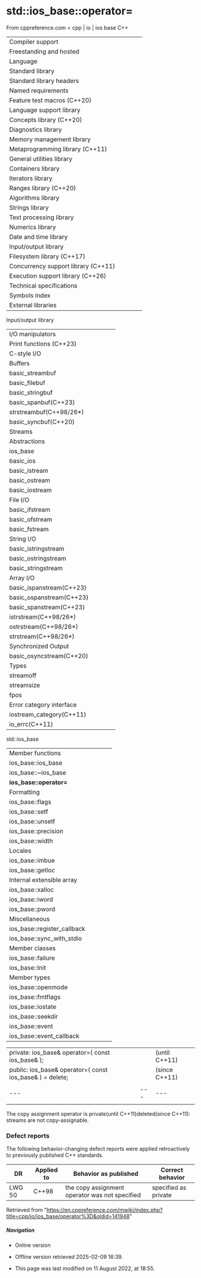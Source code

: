 # std::ios_base::operator=

From cppreference.com
< cpp‎ | io‎ | ios base
C++

|  |  |  |  |  |
| --- | --- | --- | --- | --- |
| Compiler support | | | | |
| Freestanding and hosted | | | | |
| Language | | | | |
| Standard library | | | | |
| Standard library headers | | | | |
| Named requirements | | | | |
| Feature test macros (C++20) | | | | |
| Language support library | | | | |
| Concepts library (C++20) | | | | |
| Diagnostics library | | | | |
| Memory management library | | | | |
| Metaprogramming library (C++11) | | | | |
| General utilities library | | | | |
| Containers library | | | | |
| Iterators library | | | | |
| Ranges library (C++20) | | | | |
| Algorithms library | | | | |
| Strings library | | | | |
| Text processing library | | | | |
| Numerics library | | | | |
| Date and time library | | | | |
| Input/output library | | | | |
| Filesystem library (C++17) | | | | |
| Concurrency support library (C++11) | | | | |
| Execution support library (C++26) | | | | |
| Technical specifications | | | | |
| Symbols index | | | | |
| External libraries | | | | |

Input/output library

|  |  |  |  |  |
| --- | --- | --- | --- | --- |
| I/O manipulators | | | | |
| Print functions (C++23) | | | | |
| C-style I/O | | | | |
| Buffers | | | | |
| basic_streambuf | | | | |
| basic_filebuf | | | | |
| basic_stringbuf | | | | |
| basic_spanbuf(C++23) | | | | |
| strstreambuf(C++98/26\*) | | | | |
| basic_syncbuf(C++20) | | | | |
| Streams | | | | |
| Abstractions | | | | |
| ios_base | | | | |
| basic_ios | | | | |
| basic_istream | | | | |
| basic_ostream | | | | |
| basic_iostream | | | | |
| File I/O | | | | |
| basic_ifstream | | | | |
| basic_ofstream | | | | |
| basic_fstream | | | | |
| String I/O | | | | |
| basic_istringstream | | | | |
| basic_ostringstream | | | | |
| basic_stringstream | | | | |
| Array I/O | | | | |
| basic_ispanstream(C++23) | | | | |
| basic_ospanstream(C++23) | | | | |
| basic_spanstream(C++23) | | | | |
| istrstream(C++98/26\*) | | | | |
| ostrstream(C++98/26\*) | | | | |
| strstream(C++98/26\*) | | | | |
| Synchronized Output | | | | |
| basic_osyncstream(C++20) | | | | |
| Types | | | | |
| streamoff | | | | |
| streamsize | | | | |
| fpos | | | | |
| Error category interface | | | | |
| iostream_category(C++11) | | | | |
| io_errc(C++11) | | | | |

std::ios_base

|  |  |  |  |  |
| --- | --- | --- | --- | --- |
| Member functions | | | | |
| ios_base::ios_base | | | | |
| ios_base::~ios_base | | | | |
| ****ios_base::operator=**** | | | | |
| Formatting | | | | |
| ios_base::flags | | | | |
| ios_base::setf | | | | |
| ios_base::unsetf | | | | |
| ios_base::precision | | | | |
| ios_base::width | | | | |
| Locales | | | | |
| ios_base::imbue | | | | |
| ios_base::getloc | | | | |
| Internal extensible array | | | | |
| ios_base::xalloc | | | | |
| ios_base::iword | | | | |
| ios_base::pword | | | | |
| Miscellaneous | | | | |
| ios_base::register_callback | | | | |
| ios_base::sync_with_stdio | | | | |
| Member classes | | | | |
| ios_base::failure | | | | |
| ios_base::Init | | | | |
| Member types | | | | |
| ios_base::openmode | | | | |
| ios_base::fmtflags | | | | |
| ios_base::iostate | | | | |
| ios_base::seekdir | | | | |
| ios_base::event | | | | |
| ios_base::event_callback | | | | |

|  |  |  |
| --- | --- | --- |
| private:  ios_base& operator=( const ios_base& ); |  | (until C++11) |
| public:  ios_base& operator=( const ios_base& ) = delete; |  | (since C++11) |
|  |  |  |
| --- | --- | --- |
|  |  |  |

The copy assignment operator is private(until C++11)deleted(since C++11): streams are not copy-assignable.

### Defect reports

The following behavior-changing defect reports were applied retroactively to previously published C++ standards.

| DR | Applied to | Behavior as published | Correct behavior |
| --- | --- | --- | --- |
| LWG 50 | C++98 | the copy assignment operator was not specified | specified as private |

Retrieved from "<https://en.cppreference.com/mwiki/index.php?title=cpp/io/ios_base/operator%3D&oldid=141948>"

##### Navigation

- Online version
- Offline version retrieved 2025-02-09 16:39.

- This page was last modified on 11 August 2022, at 18:55.